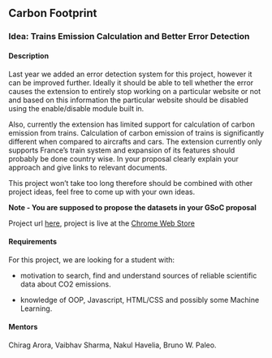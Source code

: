 ## Carbon Footprint

### Idea: Trains Emission Calculation and Better Error Detection

#### Description

Last year  we added an error detection system for this project, however it can be improved further. Ideally it should be able to tell whether the error causes the extension to entirely stop working on a particular website or not and based on this information the particular website should be disabled using the enable/disable module built in.


Also, currently the extension has limited support for calculation of carbon emission from trains. Calculation of carbon emission of trains is significantly different when compared to aircrafts and cars. The extension currently only supports France’s train system and expansion of its features should probably be done country wise. In your proposal clearly explain your approach and give links to relevant documents.

This project won’t take too long therefore should be combined with other project ideas, feel free to come up with your own ideas.

**Note - You are supposed to propose the datasets in your GSoC proposal**

Project url [here](https://gitlab.com/aossie/CarbonFootprint),
project is live at the [Chrome Web Store](https://chrome.google.com/webstore/detail/carbon-footprint-for-goog/ednfpjleaanokkjcgljbmamhlbkddcgh?utm_source=chrome-ntp-icon)

#### Requirements

For this project, we are looking for a student with:

- motivation to search, find and understand sources of reliable scientific data about CO2 emissions.

- knowledge of OOP, Javascript, HTML/CSS and possibly some Machine Learning.


#### Mentors

Chirag Arora, Vaibhav Sharma, Nakul Havelia, Bruno W. Paleo.
